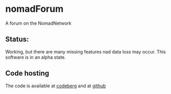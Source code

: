 # nomadForum
A forum on the NomadNetwork


## Status:
Working, but there are many missing features nad data loss may occur. This software is in an alpha state.

## Code hosting
The code is available at [codeberg](https://codeberg.org/AutumnSpark1226/nomadForum) and at [github](https://github.com/AutumnSpark1226/nomadForum)
